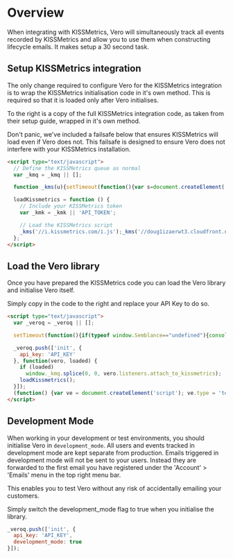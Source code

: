 # Overview

When integrating with KISSMetrics, Vero will simultaneously track all events recorded by KISSMetrics and allow you to use them when constructing lifecycle emails. It makes setup a 30 second task.

## Setup KISSMetrics integration

The only change required to configure Vero for the KISSMetrics integration is to wrap the KISSMetrics initialisation code in it's own method. This is required so that it is loaded only after Vero initialises.

To the right is a copy of the full KISSMetrics integration code, as taken from their setup guide, wrapped in it's own method.

Don't panic, we've included a failsafe below that ensures KISSMetrics will load even if Vero does not. This failsafe is designed to ensure Vero does not interfere with your KISSMetrics installation.

```html
<script type="text/javascript">
  // Define the KISSMetrics queue as normal
  var _kmq = _kmq || [];

  function _kms(u){setTimeout(function(){var s=document.createElement('script');var f=document.getElementsByTagName('script')[0];s.type='text/javascript';s.async=true;s.src=u;f.parentNode.insertBefore(s,f);},1);}

  loadKissmetrics = function () {
    // Include your KISSMetrics token
    var _kmk = _kmk || 'API_TOKEN';

    // Load the KISSMetrics script
    _kms('//i.kissmetrics.com/i.js');_kms('//doug1izaerwt3.cloudfront.net/' + _kmk + '.1.js');
  };
</script>
```

## Load the Vero library

Once you have prepared the KISSMetrics code you can load the Vero library and initialise Vero itself.

Simply copy in the code to the right and replace your API Key to do so.

```html
<script type="text/javascript">
  var _veroq = _veroq || [];

  setTimeout(function(){if(typeof window.Semblance=="undefined"){console.log("Vero did not load in time.");for(var i=0;i<_veroq.length;i++){a=_veroq[i];if(a.length==3&&typeof a[2]=="function")a[2](null,false);}}},3000);

  _veroq.push(['init', {
    api_key: 'API_KEY'
  }, function(vero, loaded) {
    if (loaded)
      window._kmq.splice(0, 0, vero.listeners.attach_to_kissmetrics);
    loadKissmetrics();
  }]);
  (function() {var ve = document.createElement('script'); ve.type = 'text/javascript'; ve.async = true; ve.src = '//www.getvero.com/assets/m.js'; var s = document.getElementsByTagName('script')[0]; s.parentNode.insertBefore(ve, s);})();
</script>
```

## Development Mode

When working in your development or test environments, you should initialise Vero in `development_mode`. All users and events tracked in development mode are kept separate from production. Emails triggered in development mode will not be sent to your users. Instead they are forwarded to the first email you have registered under the 'Account' > 'Emails' menu in the top right menu bar.

This enables you to test Vero without any risk of accidentally emailing your customers.

Simply switch the development_mode flag to true when you initialise the library.

```js
_veroq.push(['init', {
  api_key: 'API_KEY',
  development_mode: true
}]);
```